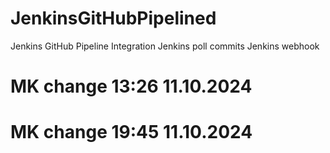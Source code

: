# JenkinsGitHubPipelined
Jenkins GitHub Pipeline Integration
Jenkins poll commits
Jenkins webhook
# MK change 13:26 11.10.2024
# MK change 19:45 11.10.2024
